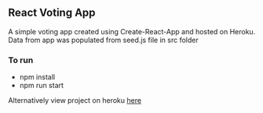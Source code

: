 ## React Voting App

A simple voting app created using Create-React-App and hosted on Heroku.
Data from app was populated from seed.js file in src folder

### To run

* npm install
* npm run start

Alternatively view project on heroku [here](https://fathomless-harbor-60052.herokuapp.com/)
